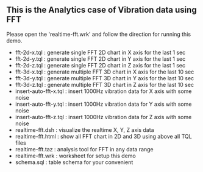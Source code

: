 
## This is the Analytics case of Vibration data using FFT

Please open the 'realtime-fft.wrk' and follow the direction for running this demo.

- fft-2d-x.tql : generate single FFT 2D chart in X axis for the last 1 sec
- fft-2d-y.tql : generate single FFT 2D chart in Y axis for the last 1 sec
- fft-2d-z.tql : generate single FFT 2D chart in Z axis for the last 1 sec
- fft-3d-x.tql : generate multiple FFT 3D chart in X axis for the last 10 sec
- fft-3d-y.tql : generate multiple FFT 3D chart in Y axis for the last 10 sec
- fft-3d-z.tql : generate multiple FFT 3D chart in Z axis for the last 10 sec
- insert-auto-fft-x.tql : insert 1000Hz vibration data for X axis with some noise
- insert-auto-fft-y.tql : insert 1000Hz vibration data for Y axis with some noise
- insert-auto-fft-z.tql : insert 1000Hz vibration data for Z axis with some noise
- realtime-fft.dsh  : visualize the realtime X, Y, Z axis data
- realtime-fft.html : show all FFT chart in 2D and 3D using above all TQL files
- realtime-fft.taz  : analysis tool for FFT in any data range
- realtime-fft.wrk  : worksheet for setup this demo
- schema.sql        : table schema for  your convenient
